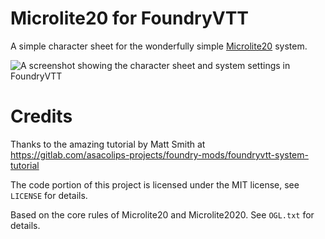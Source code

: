 # Microlite20 for FoundryVTT

A simple character sheet for the wonderfully simple [Microlite20][nexus] system.

[nexus]: https://microlite20.org/

![A screenshot showing the character sheet and system settings in FoundryVTT](screenshot.png)

# Credits

Thanks to the amazing tutorial by Matt Smith at https://gitlab.com/asacolips-projects/foundry-mods/foundryvtt-system-tutorial

The code portion of this project is licensed under the MIT license, see `LICENSE` for details.

Based on the core rules of Microlite20 and Microlite2020. See `OGL.txt` for details.